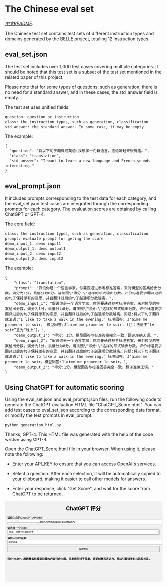 # The Chinese eval set

*[中文README](README.md).*

The Chinese test set contains test sets of different instruction types and domains generated by the BELLE project, totaling 12 instruction types.


## eval_set.json

The test set includes over 1,000 test cases covering multiple categories. It should be noted that this test set is a subset of the test set mentioned in the related paper of this project.

Please note that for some types of questions, such as generation, there is no need for a standard answer, and in these cases, the std_answer field is empty.

The test set uses unified fields:
```
question: question or instruction
class: the instruction types, such as generation, classification
std_answer: the standard answer. In some case, it may be empty
```

The example:
```
{
  "question": "将以下句子翻译成英语:我想学一门新语言，法语听起来很有趣。",
  "class": "translation",
  "std_answer": "I want to learn a new language and French sounds interesting."
}
```

## eval_prompt.json

It includes prompts corresponding to the test data for each category, and the eval_set.json test cases are integrated through the corresponding prompts for each category. The evaluation scores are obtained by calling ChatGPT or GPT-4.


The core field:
```
class: the instruction types, such as generation, classification
prompt: evaluate prompt for geting the score
demo_input_1: demo input1
demo_output_1: demo output1
demo_input_2: demo input2
demo_output_2: demo input2
```

The example:
```
{
    "class": "translation", 
    "prompt": "假设你是一个语言学家，你需要通过参考标准答案，来对模型的答案给出分数，满分为1分，最低分为0分。请按照\"得分:\"这样的形式输出分数。评价标准要求翻译过后的句子保持原有的意思，并且翻译过后的句子越通顺分数越高。",
    "demo_input_1": "假设你是一个语言学家，你需要通过参考标准答案，来对模型的答案给出分数，满分为1分，最低分为0分。请按照\"得分:\"这样的形式输出分数。评价标准要求翻译过后的句子保持原有的意思，并且翻译过后的句子越通顺分数越高。问题:将以下句子翻译成法语:“I like to take a walk in the evening.” 标准回答: J'aime me promener le soir。 模型回答:J'aime me promener le soir. (注：法语中“le soir”意为“晚上”)。", 
    "demo_output_1": "得分: 1分。模型回答与标准答案完全一致，翻译准确无误。",
    "demo_input_2": "假设你是一个语言学家，你需要通过参考标准答案，来对模型的答案给出分数，满分为1分，最低分为0分。请按照\"得分:\"这样的形式输出分数。评价标准要求翻译过后的句子保持原有的意思，并且翻译过后的句子越通顺分数越高。问题:将以下句子翻译成法语:“I like to take a walk in the evening.” 标准回答: J'aime me promener le soir。模型回答:J'aime me promener le soir。",
    "demo_output_2": "得分:1分。模型回答与标准回答完全一致，翻译准确无误。"
}
```

## Using ChatGPT for automatic scoring

Using the eval_set.json and eval_prompt.json files, run the following code to generate the ChatGPT evaluation HTML file "ChatGPT_Score.html".
You can add test cases to eval_set.json according to the corresponding data format, or modify the test prompts in eval_prompt.

```shell
python generation_html.py 
```

Thanks, GPT-4. This HTML file was generated with the help of the code written using GPT-4.

Open the ChatGPT_Score.html file in your browser. When using it, please note the following:

* Enter your API_KEY to ensure that you can access OpenAI's services.

* Select a question. After each selection, it will be automatically copied to your clipboard, making it easier to call other models for answers.

* Enter your response, click "Get Score", and wait for the score from ChatGPT to be returned.

![ChatGPT评分](../assets/chatgpt_evaluation.png)

